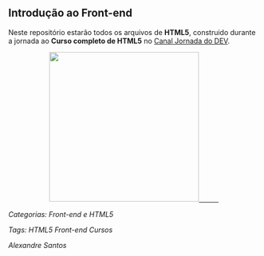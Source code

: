 ## Introdução ao Front-end

Neste repositório estarão todos os arquivos de **HTML5**, construido durante a jornada ao **Curso completo de HTML5** no</a> 
[Canal      Jornada do DEV](https://jornadadodev.com.br/cursos/curso-completo-de-html5).

<p img align="center" >
    <a href="https://jornadadodev.com.br/cursos/curso-completo-de-html5">
    <img height="300" src="https://user-images.githubusercontent.com/78920317/196547047-42ba4eab-1bde-4bd6-9229-dee2c1c33681.png"/>
    &nbsp;&nbsp;&nbsp;&nbsp;&nbsp;&nbsp;&nbsp;&nbsp;&nbsp;</a>
</p>

*Categorias: Front-end e HTML5*

*Tags: HTML5 Front-end Cursos*

*Alexandre Santos*
